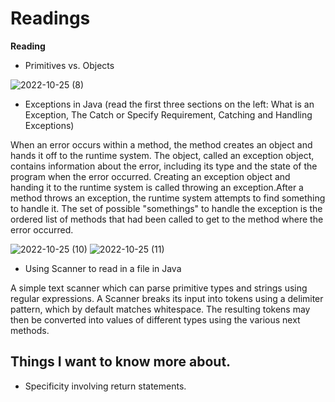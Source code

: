 # Readings

**Reading**

- Primitives vs. Objects

![2022-10-25 (8)](https://user-images.githubusercontent.com/108303424/197927436-493f9e32-5300-4eab-8f6f-4ff2a3a757c0.png)

- Exceptions in Java (read the first three sections on the left: What is an Exception, The Catch or Specify Requirement, Catching and Handling Exceptions)

When an error occurs within a method, the method creates an object and hands it off to the runtime system. The object, called an exception object, contains information about the error, including its type and the state of the program when the error occurred. Creating an exception object and handing it to the runtime system is called throwing an exception.After a method throws an exception, the runtime system attempts to find something to handle it. The set of possible "somethings" to handle the exception is the ordered list of methods that had been called to get to the method where the error occurred. 


![2022-10-25 (10)](https://user-images.githubusercontent.com/108303424/197928200-6601a0b7-6248-44b4-9fc0-78b124ae3b5a.png)
![2022-10-25 (11)](https://user-images.githubusercontent.com/108303424/197928217-ee6b7eb0-6f1e-4251-9068-3b47fa7cc0b4.png)

- Using Scanner to read in a file in Java

A simple text scanner which can parse primitive types and strings using regular expressions.
A Scanner breaks its input into tokens using a delimiter pattern, which by default matches whitespace. The resulting tokens may then be converted into values of different types using the various next methods.

## Things I want to know more about.

- Specificity involving return statements.


